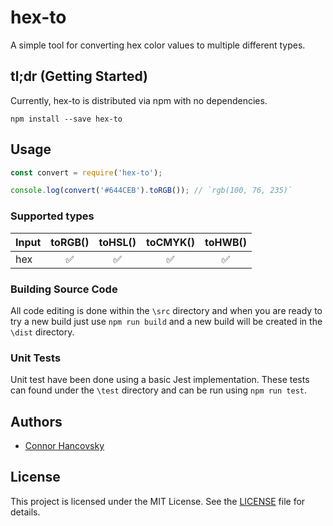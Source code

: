 # hex-to

A simple tool for converting hex color values to multiple different types.

## tl;dr (Getting Started)

Currently, hex-to is distributed via npm with no dependencies.

    npm install --save hex-to

## Usage

```javascript
const convert = require('hex-to');

console.log(convert('#644CEB').toRGB()); // `rgb(100, 76, 235)`
```

### Supported types

| Input   | toRGB() | toHSL() | toCMYK() | toHWB() | 
| ----------------- | :------: | :--------: | :-------------: | :-----------:|
| hex              |    ✅    |     ✅     |       ✅        |      ✅       |   

### Building Source Code
All code editing is done within the `\src` directory and when you are ready to try a new build just use `npm run build` and a new build will be created in the `\dist` directory.

### Unit Tests

Unit test have been done using a basic Jest implementation.  These tests can found under the `\test` directory and can be run using `npm run test`.

## Authors

* [Connor Hancovsky](http://connorhancovsky.com)


## License

This project is licensed under the MIT License. See the [LICENSE](LICENSE) file
for details.
